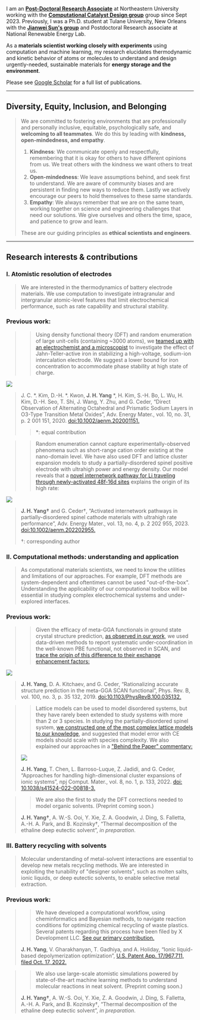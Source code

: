 <!-- Google tag (gtag.js) -->
<script async src="https://www.googletagmanager.com/gtag/js?id=G-6KTXKWMYF3"></script>
<script>
  window.dataLayer = window.dataLayer || [];
  function gtag(){dataLayer.push(arguments);}
  gtag('js', new Date());

  gtag('config', 'G-6KTXKWMYF3');
</script>

I am an **[Post-Doctoral Research Associate](https://coe.northeastern.edu/people/kothakonda-manish-kumar/)** at Northeastern University working with the **[Computational Catalyst Design group](https://www.qzhao-neu.com/)** group since Sept 2023. Previously, I was a Ph.D. student at Tulane University, New Orleans with the **[Jianwei Sun's group](https://www.matcomp.org/)** and Postdoctoral Research associate at National Renewable Energy Lab.

As a **materials scientist working closely with experiments** using computation and machine learning, my research elucidates thermodynamic and kinetic behavior of atoms or molecules to understand and design urgently-needed, sustainable materials for **energy storage and the environment**.

Please see [Google Scholar](https://scholar.google.com/citations?user=GUYnP_cAAAAJ&hl=en) for a full list of publications. 

___

## Diversity, Equity, Inclusion, and Belonging 

> We are committed to fostering environments that are professionally and personally inclusive, equitable, psychologically safe, and **welcoming to all teammates**. We do this by leading with **kindness, open-mindedness, and empathy**.  
> 
> 1. **Kindness**: We communicate openly and respectfully, remembering that it is okay for others to have different opinions from us. We treat others with the kindness we want others to treat us. 
> 2. **Open-mindedness**: We leave assumptions behind, and seek first to understand. We are aware of community biases and are persistent in finding new ways to reduce them. Lastly we actively encourage our peers to hold themselves to these same standards. 
> 3. **Empathy**:  We always remember that we are on the same team, working together on science and engineering challenges that need our solutions. We give ourselves and others the time, space, and patience to grow and learn.
> 
> These are our guiding principles as **ethical scientists and engineers**.
 
___

## Research interests & contributions 
### I. Atomistic resolution of electrodes

>We are interested in the thermodynamics of battery electrode materials. We use computation to investigate intragranular and intergranular atomic-level features that limit electrochemical performance, such as rate capability and structural stability. 

### Previous work:  
>> Using density functional theory (DFT) and random enumeration of large unit-cells (containing ~3000 atoms), we [teamed up with an electrochemist and a microscopist](https://onlinelibrary.wiley.com/doi/abs/10.1002/aenm.202001151) to investigate the effect of Jahn-Teller-active iron in stabilizing a high-voltage, sodium-ion intercalation electrode. We suggest a lower bound for iron concentration to accommodate phase stability at high state of charge. 
> 
![](na-op2.jpg)
> 
> J. C. *. Kim, D.-H. *. Kwon, **J. H. Yang** *, H. Kim, S.-H. Bo, L. Wu, H. Kim, D.-H. Seo,
T. Shi, J. Wang, Y. Zhu, and G. Ceder, “Direct Observation of Alternating Octahedral and Prismatic Sodium Layers in O3-Type Transition Metal Oxides”, Adv. Energy Mater., vol. 10, no. 31, p. 2 001 151, 2020. [doi:10.1002/aenm.202001151.](https://onlinelibrary.wiley.com/doi/abs/10.1002/aenm.202001151)
> > *: equal contribution 

>> Random enumeration cannot capture experimentally-observed phenomena such as short-range cation order existing at the nano-domain level. We have also used DFT and lattice cluster expansion models to study a partially-disordered spinel positive electrode with ultrahigh power and energy density. Our model reveals that a [novel internetwork pathway for Li traveling through newly-activated 48f-16d sites](https://onlinelibrary.wiley.com/doi/abs/10.1002/aenm.202202955) explains the origin of its high rate: 
> 
![](pds.jpg)
> 
> **J. H. Yang†** and G. Ceder†, “Activated internetwork pathways in partially-disordered spinel cathode materials with ultrahigh rate performance”, Adv. Energy Mater., vol. 13, no. 4, p. 2 202 955, 2023. [doi:10.1002/aenm.202202955.](https://onlinelibrary.wiley.com/doi/abs/10.1002/aenm.202202955)
> 
> †: corresponding author

### II. Computational methods: understanding and application

> As computational materials scientists, we need to know the utilities and limitations of our approaches. For example, DFT methods are system-dependent and oftentimes cannot be used "out-of-the-box". Understanding the applicability of our computational toolbox will be essential in studying complex electrochemical systems and under-explored interfaces.  

### Previous work:
>> Given the efficacy of meta-GGA functionals in ground state crystal structure prediction, [as observed in our work](https://www.nature.com/articles/s41524%E2%80%90018%E2%80%900065%E2%80%90z), we used data-driven methods to report systematic under-coordination in the well-known PBE functional, not observed in SCAN, and [trace the origin of this difference to their exchange enhancement factors:](https://journals.aps.org/prb/abstract/10.1103/PhysRevB.100.035132)
> 
![](scan.jpg)
> 
> **J. H. Yang**, D. A. Kitchaev, and G. Ceder, “Rationalizing accurate structure prediction in the meta-GGA SCAN functional”, Phys. Rev. B, vol. 100, no. 3, p. 35 132, 2019. [doi:10.1103/PhysRevB.100.035132.](https://journals.aps.org/prb/abstract/10.1103/PhysRevB.100.035132)

>> Lattice models can be used to model disordered systems, but they have rarely been extended to study systems with more than 2 or 3 species. In studying the partially-disordered spinel system, [we constructed one of the most complex lattice models to our knowledge](https://www.nature.com/articles/s41524-022-00818-3), and suggested that model error with CE models should scale with species complexity. We also explained our approaches in a ["Behind the Paper" commentary:](https://materialscommunity.springernature.com/posts/structured-sparsity-for-building-predictive-models-in-chemically-complex-systems)
> 
> ![](npj-pds.jpg)
> 
> **J. H. Yang**, T. Chen, L. Barroso-Luque, Z. Jadidi, and G. Ceder, “Approaches for handling  high-dimensional cluster expansions of ionic systems”, npj Comput. Mater., vol. 8, no. 1, p. 133, 2022. [doi: 10.1038/s41524-022-00818-3.](https://www.nature.com/articles/s41524-022-00818-3)

>> We are also the first to study the DFT corrections needed to model organic solvents. (Preprint coming soon.)
> 
> **J. H. Yang†**, A. W.-S. Ooi, Y. Xie, Z. A. Goodwin, J. Ding, S. Falletta, A.-H. A. Park, and B. Kozinsky†, “Thermal decomposition of the ethaline deep eutectic solvent”, _in preparation_. 

### III. Battery recycling with solvents
> Molecular understanding of metal-solvent interactions are essential to develop new metals recycling methods. We are interested in exploiting the tunability of "designer solvents", such as molten salts, ionic liquids, or deep eutectic solvents, to enable selective metal extraction. 

### Previous work:
>> We have developed a computational workflow, using cheminformatics and Bayesian methods, to navigate reaction conditions for optimizing chemical recycling of waste plastics. Several patents regarding this process have been filed by X Development LLC. [See our primary contribution.](https://patents.google.com/patent/US20230170056A1/en)
> 
> **J. H. Yang**, V. Gharakhanyan, T. Gadhiya, and A. Holiday, “Ionic liquid-based
depolymerization optimization”, [U.S. Patent App. 17/967,711, filed Oct. 17, 2022.](https://patents.google.com/patent/US20230170056A1/en)

>> We also use large-scale atomistic simulations powered by state-of-the-art machine learning methods to understand molecular reactions in neat solvent. (Preprint coming soon.)
> 
> **J. H. Yang†**, A. W.-S. Ooi, Y. Xie, Z. A. Goodwin, J. Ding, S. Falletta, A.-H. A. Park, and B. Kozinsky†, “Thermal decomposition of the ethaline deep eutectic solvent”, _in preparation_.
> 
